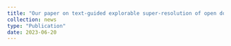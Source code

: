```yaml
---
title: "Our paper on text-guided explorable super-resolution of open domain images is accepted at ICML 2023 workshop on Artificial Intelligence and Human Computer Interaction."
collection: news
type: "Publication"
date: 2023-06-20
---
```

